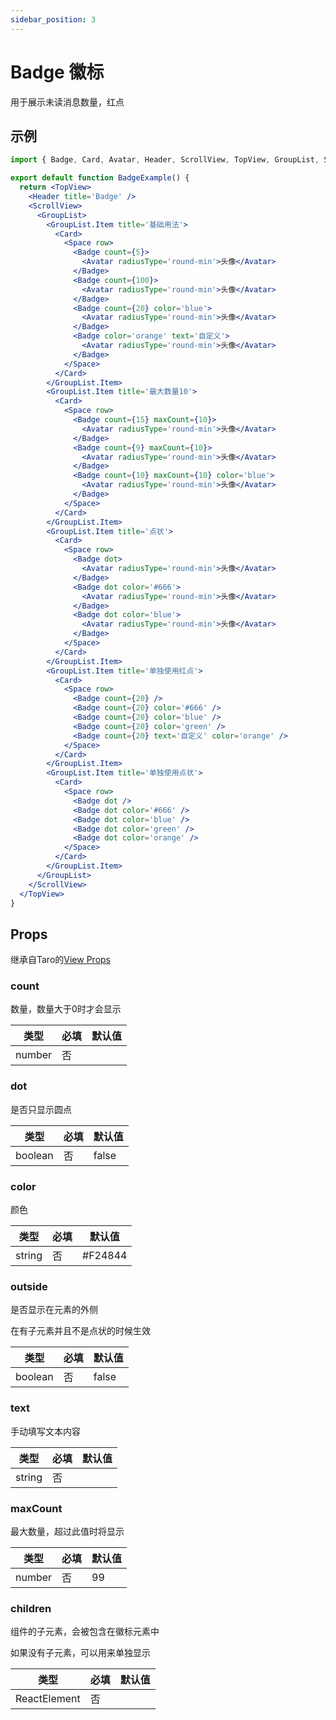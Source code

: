 ```yaml
---
sidebar_position: 3
---
```


# Badge 徽标

用于展示未读消息数量，红点

## 示例

```jsx
import { Badge, Card, Avatar, Header, ScrollView, TopView, GroupList, Space } from '@/duxuiExample'

export default function BadgeExample() {
  return <TopView>
    <Header title='Badge' />
    <ScrollView>
      <GroupList>
        <GroupList.Item title='基础用法'>
          <Card>
            <Space row>
              <Badge count={5}>
                <Avatar radiusType='round-min'>头像</Avatar>
              </Badge>
              <Badge count={100}>
                <Avatar radiusType='round-min'>头像</Avatar>
              </Badge>
              <Badge count={20} color='blue'>
                <Avatar radiusType='round-min'>头像</Avatar>
              </Badge>
              <Badge color='orange' text='自定义'>
                <Avatar radiusType='round-min'>头像</Avatar>
              </Badge>
            </Space>
          </Card>
        </GroupList.Item>
        <GroupList.Item title='最大数量10'>
          <Card>
            <Space row>
              <Badge count={15} maxCount={10}>
                <Avatar radiusType='round-min'>头像</Avatar>
              </Badge>
              <Badge count={9} maxCount={10}>
                <Avatar radiusType='round-min'>头像</Avatar>
              </Badge>
              <Badge count={10} maxCount={10} color='blue'>
                <Avatar radiusType='round-min'>头像</Avatar>
              </Badge>
            </Space>
          </Card>
        </GroupList.Item>
        <GroupList.Item title='点状'>
          <Card>
            <Space row>
              <Badge dot>
                <Avatar radiusType='round-min'>头像</Avatar>
              </Badge>
              <Badge dot color='#666'>
                <Avatar radiusType='round-min'>头像</Avatar>
              </Badge>
              <Badge dot color='blue'>
                <Avatar radiusType='round-min'>头像</Avatar>
              </Badge>
            </Space>
          </Card>
        </GroupList.Item>
        <GroupList.Item title='单独使用红点'>
          <Card>
            <Space row>
              <Badge count={20} />
              <Badge count={20} color='#666' />
              <Badge count={20} color='blue' />
              <Badge count={20} color='green' />
              <Badge count={20} text='自定义' color='orange' />
            </Space>
          </Card>
        </GroupList.Item>
        <GroupList.Item title='单独使用点状'>
          <Card>
            <Space row>
              <Badge dot />
              <Badge dot color='#666' />
              <Badge dot color='blue' />
              <Badge dot color='green' />
              <Badge dot color='orange' />
            </Space>
          </Card>
        </GroupList.Item>
      </GroupList>
    </ScrollView>
  </TopView>
}
```

## Props

继承自Taro的[View Props](https://nervjs.github.io/taro-docs/docs/components/viewContainer/view#viewprops)

### count

数量，数量大于0时才会显示

| 类型 | 必填 | 默认值 |
| ---- | -------- | ------- |
| number | 否 |  |

### dot

是否只显示圆点

| 类型 | 必填 | 默认值 |
| ---- | -------- | ------- |
| boolean | 否 | false |

### color

颜色

| 类型 | 必填 | 默认值 |
| ---- | -------- | ------- |
| string | 否 | #F24844 |

### outside

是否显示在元素的外侧

在有子元素并且不是点状的时候生效

| 类型 | 必填 | 默认值 |
| ---- | -------- | ------- |
| boolean | 否 | false |

### text

手动填写文本内容

| 类型 | 必填 | 默认值 |
| ---- | -------- | ------- |
| string | 否 |  |

### maxCount

最大数量，超过此值时将显示

| 类型 | 必填 | 默认值 |
| ---- | -------- | ------- |
| number | 否 | 99 |

### children

组件的子元素，会被包含在徽标元素中

如果没有子元素，可以用来单独显示

| 类型 | 必填 | 默认值 |
| ---- | -------- | ------- |
| ReactElement | 否 |  |